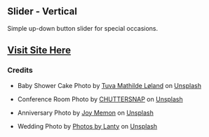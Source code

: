 ## Slider - Vertical

Simple up-down button slider for special occasions.

## [Visit Site Here](https://lucas-viera.github.io/vertical-slider/)  

### Credits


- Baby Shower Cake Photo by <a href="https://unsplash.com/@tuvaloland?utm_source=unsplash&utm_medium=referral&utm_content=creditCopyText">Tuva Mathilde Løland</a> on <a href="https://unsplash.com/s/photos/baby-shower?utm_source=unsplash&utm_medium=referral&utm_content=creditCopyText">Unsplash</a>

- Conference Room Photo by <a href="https://unsplash.com/@chuttersnap?utm_source=unsplash&utm_medium=referral&utm_content=creditCopyText">CHUTTERSNAP</a> on <a href="https://unsplash.com/s/photos/conference?utm_source=unsplash&utm_medium=referral&utm_content=creditCopyText">Unsplash</a>
  
- Anniversary Photo by <a href="https://unsplash.com/@__jooyyyy?utm_source=unsplash&utm_medium=referral&utm_content=creditCopyText">Joy Memon</a> on <a href="https://unsplash.com/s/photos/anniversary?utm_source=unsplash&utm_medium=referral&utm_content=creditCopyText">Unsplash</a>
  

- Wedding Photo by <a href="https://unsplash.com/@photos_by_lanty?utm_source=unsplash&utm_medium=referral&utm_content=creditCopyText">Photos by Lanty</a> on <a href="https://unsplash.com/s/photos/wedding?utm_source=unsplash&utm_medium=referral&utm_content=creditCopyText">Unsplash</a>
  
  
